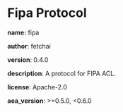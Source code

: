 # Fipa Protocol

**name:** fipa

**author**: fetchai

**version**: 0.4.0

**description**: A protocol for FIPA ACL.

**license**: Apache-2.0

**aea_version**: >=0.5.0, <0.6.0

